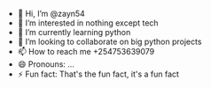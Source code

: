 - 👋 Hi, I’m @zayn54
- 👀 I’m interested in nothing except tech
- 🌱 I’m currently learning python
- 💞️ I’m looking to collaborate on big python projects
- 📫 How to reach me +254753639079
- 😄 Pronouns: ...
- ⚡ Fun fact: That's the fun fact, it's a fun fact

<!---
zayn54/zayn54 is a ✨ special ✨ repository because its `README.md` (this file) appears on your GitHub profile.
You can click the Preview link to take a look at your changes.
--->
